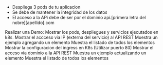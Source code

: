 - Despliega 3 pods de tu aplicacion
- Se debe de mantener la integridad de los datos
- El acceso a la APi debe de ser por el dominio api.[primera letra del nobre][apellido].com

Realizar una Demo:
          Mostrar los pods, despliegues y servicios ejecutados en k8s.
          Mostrar el accceso via IP (externa del servicio) al API REST
          Muestra un ejemplo agregando un elemento 
          Muestra el listado de todos los elementos
          Mostrar la configuracion del ingress en K8s (Utilizar puerto 80)
          Mostrar el acceso via dominio a la API REST
          Muestra un ejemplo actualizando un elemento
          Muestra el listado de todos los elementos
